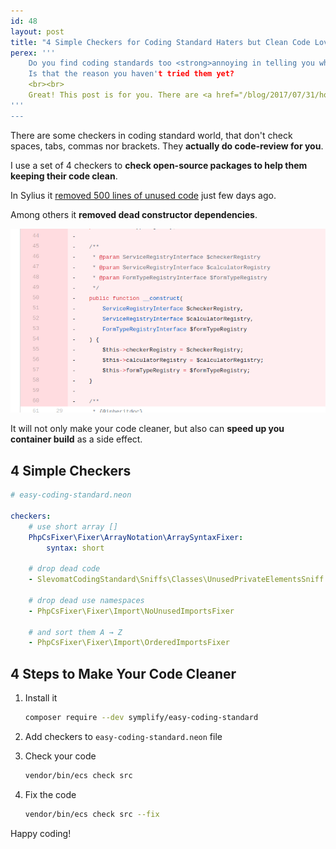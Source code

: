 ```yaml
---
id: 48
layout: post
title: "4 Simple Checkers for Coding Standard Haters but Clean Code Lovers"
perex: '''
    Do you find coding standards too <strong>annoying in telling you where to put that bracket</strong>?
    Is that the reason you haven't tried them yet?
    <br><br>
    Great! This post is for you. There are <a href="/blog/2017/07/31/how-php-coding-standard-tools-actually-work/#write-1-checke-save-hundreds-hours-of-work">other ways to use coding standard</a> and <strong>clean code</strong> is one of them.
'''
---
```



There are some checkers in coding standard world, that don't check spaces, tabs, commas nor brackets. They **actually do code-review for you**.   


I use a set of 4 checkers to **check open-source packages to help them keeping their code clean**. 

In Sylius it [removed 500 lines of unused code](https://github.com/Sylius/Sylius/pull/8557) just few days ago.

Among others it **removed dead constructor dependencies**.

<img src="/assets/images/posts/2017/clean-checkers/dependency-drop.png" class="img-thumbnail">

It will not only make your code cleaner, but also can **speed up you container build** as a side effect.



## 4 Simple Checkers 


```yaml
# easy-coding-standard.neon

checkers:
    # use short array []
    PhpCsFixer\Fixer\ArrayNotation\ArraySyntaxFixer: 
        syntax: short

    # drop dead code
    - SlevomatCodingStandard\Sniffs\Classes\UnusedPrivateElementsSniff  

    # drop dead use namespaces
    - PhpCsFixer\Fixer\Import\NoUnusedImportsFixer 

    # and sort them A → Z
    - PhpCsFixer\Fixer\Import\OrderedImportsFixer 
```


## 4 Steps to Make Your Code Cleaner


1. Install it

    ```bash
    composer require --dev symplify/easy-coding-standard
    ```

2. Add checkers to `easy-coding-standard.neon` file
    
    
3. Check your code

    ```bash 
    vendor/bin/ecs check src
    ```

4. Fix the code

    ```bash
    vendor/bin/ecs check src --fix
    ```


Happy coding!
